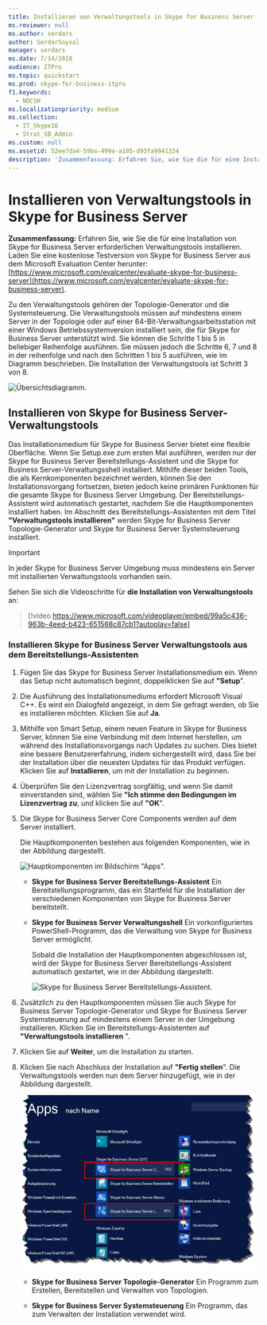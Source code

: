 ```yaml
---
title: Installieren von Verwaltungstools in Skype for Business Server
ms.reviewer: null
ms.author: serdars
author: SerdarSoysal
manager: serdars
ms.date: 7/14/2018
audience: ITPro
ms.topic: quickstart
ms.prod: skype-for-business-itpro
f1.keywords:
  - NOCSH
ms.localizationpriority: medium
ms.collection:
  - IT_Skype16
  - Strat_SB_Admin
ms.custom: null
ms.assetid: 52ee7da4-59ba-499a-a105-d93fa9941334
description: 'Zusammenfassung: Erfahren Sie, wie Sie die für eine Installation von Skype for Business Server erforderlichen Verwaltungstools installieren. Laden Sie eine kostenlose Testversion von Skype for Business Server aus dem Microsoft Evaluation Center herunter: https://www.microsoft.com/evalcenter/evaluate-skype-for-business-server.'
---
```


# <a name="install-administrative-tools-in-skype-for-business-server"></a>Installieren von Verwaltungstools in Skype for Business Server
 
**Zusammenfassung:** Erfahren Sie, wie Sie die für eine Installation von Skype for Business Server erforderlichen Verwaltungstools installieren. Laden Sie eine kostenlose Testversion von Skype for Business Server aus dem Microsoft Evaluation Center herunter: [https://www.microsoft.com/evalcenter/evaluate-skype-for-business-server](https://www.microsoft.com/evalcenter/evaluate-skype-for-business-server).
  
Zu den Verwaltungstools gehören der Topologie-Generator und die Systemsteuerung. Die Verwaltungstools müssen auf mindestens einem Server in der Topologie oder auf einer 64-Bit-Verwaltungsarbeitsstation mit einer Windows Betriebssystemversion installiert sein, die für Skype for Business Server unterstützt wird. Sie können die Schritte 1 bis 5 in beliebiger Reihenfolge ausführen. Sie müssen jedoch die Schritte 6, 7 und 8 in der reihenfolge und nach den Schritten 1 bis 5 ausführen, wie im Diagramm beschrieben. Die Installation der Verwaltungstools ist Schritt 3 von 8.
  
![Übersichtsdiagramm.](../../media/d856afe8-4758-432f-bc45-e1956016419a.png)
  
## <a name="install-skype-for-business-server-administrative-tools"></a>Installieren von Skype for Business Server-Verwaltungstools

Das Installationsmedium für Skype for Business Server bietet eine flexible Oberfläche. Wenn Sie Setup.exe zum ersten Mal ausführen, werden nur der Skype for Business Server Bereitstellungs-Assistent und die Skype for Business Server-Verwaltungsshell installiert. Mithilfe dieser beiden Tools, die als Kernkomponenten bezeichnet werden, können Sie den Installationsvorgang fortsetzen, bieten jedoch keine primären Funktionen für die gesamte Skype for Business Server Umgebung. Der Bereitstellungs-Assistent wird automatisch gestartet, nachdem Sie die Hauptkomponenten installiert haben. Im Abschnitt des Bereitstellungs-Assistenten mit dem Titel **"Verwaltungstools installieren"** werden Skype for Business Server Topologie-Generator und Skype for Business Server Systemsteuerung installiert.
  
> [!IMPORTANT]
> In jeder Skype for Business Server Umgebung muss mindestens ein Server mit installierten Verwaltungstools vorhanden sein. 
  
Sehen Sie sich die Videoschritte für **die Installation von Verwaltungstools** an:
  
> [!video https://www.microsoft.com/videoplayer/embed/99a5c436-963b-4eed-b423-651568c87cb1?autoplay=false]
  
### <a name="install-skype-for-business-server-administrative-tools-from-the-deployment-wizard"></a>Installieren Skype for Business Server Verwaltungstools aus dem Bereitstellungs-Assistenten

1. Fügen Sie das Skype for Business Server Installationsmedium ein. Wenn das Setup nicht automatisch beginnt, doppelklicken Sie auf **"Setup**".
    
2. Die Ausführung des Installationsmediums erfordert Microsoft Visual C++. Es wird ein Dialogfeld angezeigt, in dem Sie gefragt werden, ob Sie es installieren möchten. Klicken Sie auf **Ja**.
    
3. Mithilfe von Smart Setup, einem neuen Feature in Skype for Business Server, können Sie eine Verbindung mit dem Internet herstellen, um während des Installationsvorgangs nach Updates zu suchen. Dies bietet eine bessere Benutzererfahrung, indem sichergestellt wird, dass Sie bei der Installation über die neuesten Updates für das Produkt verfügen. Klicken Sie auf **Installieren**, um mit der Installation zu beginnen.
    
4. Überprüfen Sie den Lizenzvertrag sorgfältig, und wenn Sie damit einverstanden sind, wählen Sie **"Ich stimme den Bedingungen im Lizenzvertrag zu**, und klicken Sie auf **"OK**".
    
5. Die Skype for Business Server Core Components werden auf dem Server installiert. 
    
    Die Hauptkomponenten bestehen aus folgenden Komponenten, wie in der Abbildung dargestellt.
    
    ![Hauptkomponenten im Bildschirm "Apps".](../../media/0da1d983-4c4b-4b23-a196-c3bdba4857c6.png)
  
   - **Skype for Business Server Bereitstellungs-Assistent** Ein Bereitstellungsprogramm, das ein Startfeld für die Installation der verschiedenen Komponenten von Skype for Business Server bereitstellt.
    
   - **Skype for Business Server Verwaltungsshell** Ein vorkonfiguriertes PowerShell-Programm, das die Verwaltung von Skype for Business Server ermöglicht.
    
     Sobald die Installation der Hauptkomponenten abgeschlossen ist, wird der Skype for Business Server Bereitstellungs-Assistent automatisch gestartet, wie in der Abbildung dargestellt. 
    
     ![Skype for Business Server Bereitstellungs-Assistent.](../../media/310c3437-83f9-48fa-a1e1-9fd09009fe31.png)
  
6. Zusätzlich zu den Hauptkomponenten müssen Sie auch Skype for Business Server Topologie-Generator und Skype for Business Server Systemsteuerung auf mindestens einem Server in der Umgebung installieren. Klicken Sie im Bereitstellungs-Assistenten auf **"Verwaltungstools installieren** ".
    
7. Klicken Sie auf **Weiter**, um die Installation zu starten.
    
8. Klicken Sie nach Abschluss der Installation auf **"Fertig stellen**". Die Verwaltungstools werden nun dem Server hinzugefügt, wie in der Abbildung dargestellt.
    
    ![Skype for Business Server-Verwaltungstools.](../../media/760873dd-9c87-4efb-bf98-7162d876fd18.png)
  
   - **Skype for Business Server Topologie-Generator** Ein Programm zum Erstellen, Bereitstellen und Verwalten von Topologien.
    
   - **Skype for Business Server Systemsteuerung** Ein Programm, das zum Verwalten der Installation verwendet wird.
    

